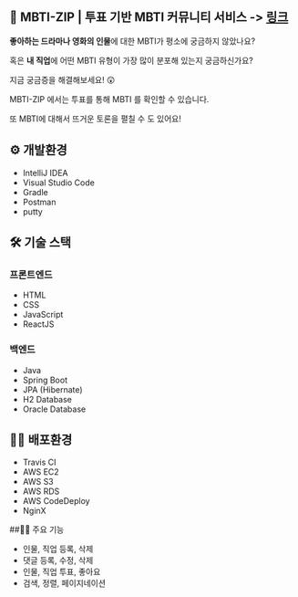 ## 🕺  MBTI-ZIP | 투표 기반 MBTI 커뮤니티 서비스  -> <a href="http://www.mbti-zip.me">링크</a>
<p><b>좋아하는 드라마나 영화의 인물</b>에 대한 MBTI가 평소에 궁금하지 않았나요?</p>
혹은 <b>내 직업</b>에 어떤 MBTI 유형이 가장 많이 분포해 있는지 궁금하신가요?

<p>지금 궁금증을 해결해보세요! 😲<p/>
<p>MBTI-ZIP 에서는 투표를 통해 MBTI 를 확인할 수 있습니다.</p>
또 MBTI에 대해서 뜨거운 토론을 펼칠 수 도 있어요!


## ⚙ 개발환경
<ul>
  <li>IntelliJ IDEA</li>
  <li>Visual Studio Code</li>
  <li>Gradle</li>
  <li>Postman</li>
  <li>putty</li>
</ul>

## 🛠 기술 스택
### 프론트엔드
<ul>
  <li>HTML</li>
  <li>CSS</li>
  <li>JavaScript</li>
  <li>ReactJS</li>
</ul>
<h3> 백엔드</h3>
<ul>
  <li>Java</li>
  <li>Spring Boot</li>
  <li>JPA (Hibernate)</li>
  <li>H2 Database</li>
  <li>Oracle Database</li>
</ul>

## 🐱‍🏍 배포환경
<ul>
  <li>Travis CI</li>
  <li>AWS EC2</li>
  <li>AWS S3</li>
  <li>AWS RDS</li>
  <li>AWS CodeDeploy</li>
  <li>NginX</li>
</ul>

##👨‍🦯 주요 기능
<ul>
  <li>인물, 직업 등록, 삭제</li>
  <li>댓글 등록, 수정, 삭제</li>
  <li>인물, 직업 투표, 좋아요</li>
  <li>검색, 정렬, 페이지네이션</li>
</ul>
